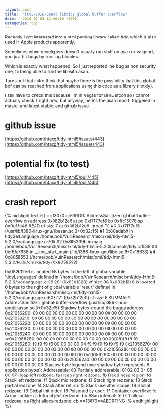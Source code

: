 ```yaml
---
layout: post
title:  "[CVE-2016-6583] libtidy global buffer overflow"
date:   2016-08-03 11:00:00 +0800
categories: bug
---
```


Recently I got interested into a html parsing library called tidy, which is also used in Apple products apparently.

Sometimes when developers doesn't usually run stuff on asan or valgrind, you just hit bugs by running binaries.

Which is exactly what happened. So I just reported the bug as non security one, to being able to run the lib with asan.

Turns out that mitre think that maybe there is the possibility that this global bof can be reached from applications using this code as a library (libtidy).

I still have to check this because I'm in Vegas for BH/Defcon so I cannot actually check it right now, but anyway, here's the asan report, triggered in master and latest stable, and github issue.

# github issue
[https://github.com/htacg/tidy-html5/issues/443](https://github.com/htacg/tidy-html5/issues/443)

# potential fix (to test)

[https://github.com/htacg/tidy-html5/pull/445](https://github.com/htacg/tidy-html5/pull/445)

# crash report

{% highlight text %}
==13070==ERROR: AddressSanitizer: global-buffer-overflow on address 0x082b12e6 at pc 0xf7177cf6 bp 0xffc16078 sp 0xffc15c48
READ of size 7 at 0x082b12e6 thread T0
#0 0xf7177cf5 (/usr/lib/i386-linux-gnu/libasan.so.3+0x32cf5)
#1 0x80adab9 in tidySetLanguage /home/bob/VulnResearch/misc/xml/tidy-html5-5.2.0/src/language.c:705
#2 0x805339b in main /home/bob/VulnResearch/misc/xml/tidy-html5-5.2.0/console/tidy.c:1539
#3 0xf6fa7636 in __libc_start_main (/lib/i386-linux-gnu/libc.so.6+0x18636)
#4 0x8058553 (/home/bob/VulnResearch/misc/xml/tidy-html5-5.2.0/build/cmake/tidy+0x8058553)

0x082b12e6 is located 58 bytes to the left of global variable 'tidyLanguages' defined in '/home/bob/VulnResearch/misc/xml/tidy-html5-5.2.0/src/language.c:38:26' (0x82b1320) of size 36
0x082b12e6 is located 0 bytes to the right of global variable 'result' defined in '/home/bob/VulnResearch/misc/xml/tidy-html5-5.2.0/src/language.c:603:17' (0x82b12e0) of size 6
SUMMARY: AddressSanitizer: global-buffer-overflow (/usr/lib/i386-linux-gnu/libasan.so.3+0x32cf5) 
Shadow bytes around the buggy address:
0x21056200: 00 00 00 00 00 00 00 00 00 00 00 00 00 00 00 00
0x21056210: 00 00 00 00 00 00 00 00 00 00 00 00 00 00 00 00
0x21056220: 00 00 00 00 00 00 00 00 00 00 00 00 00 00 00 00
0x21056230: 00 00 00 00 00 00 00 00 00 00 00 00 00 00 00 00
0x21056240: 00 00 00 00 00 00 00 00 00 00 00 00 00 00 00 00
=>0x21056250: 00 00 00 00 00 00 00 00 00 00 00 00[06]f9 f9 f9
0x21056260: f9 f9 f9 f9 00 00 00 00 04 f9 f9 f9 f9 f9 f9 f9
0x21056270: 00 00 00 00 00 00 00 00 00 00 00 00 00 00 00 00
0x21056280: 00 00 00 00 00 00 00 00 00 00 00 00 00 00 00 00
0x21056290: 00 00 00 00 00 00 00 00 00 00 00 00 00 00 00 00
0x210562a0: 00 00 00 00 00 00 00 00 00 00 00 00 00 00 00 00
Shadow byte legend (one shadow byte represents 8 application bytes):
Addressable: 00
Partially addressable: 01 02 03 04 05 06 07 
Heap left redzone: fa
Heap right redzone: fb
Freed heap region: fd
Stack left redzone: f1
Stack mid redzone: f2
Stack right redzone: f3
Stack partial redzone: f4
Stack after return: f5
Stack use after scope: f8
Global redzone: f9
Global init order: f6
Poisoned by user: f7
Container overflow: fc
Array cookie: ac
Intra object redzone: bb
ASan internal: fe
Left alloca redzone: ca
Right alloca redzone: cb
==13070==ABORTING
{% endhighlight %}
